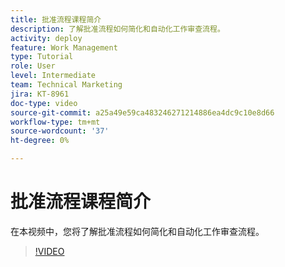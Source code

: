```yaml
---
title: 批准流程课程简介
description: 了解批准流程如何简化和自动化工作审查流程。
activity: deploy
feature: Work Management
type: Tutorial
role: User
level: Intermediate
team: Technical Marketing
jira: KT-8961
doc-type: video
source-git-commit: a25a49e59ca483246271214886ea4dc9c10e8d66
workflow-type: tm+mt
source-wordcount: '37'
ht-degree: 0%

---
```


# 批准流程课程简介

在本视频中，您将了解批准流程如何简化和自动化工作审查流程。

>[!VIDEO](https://video.tv.adobe.com/v/335224/?quality=12&learn=on)
